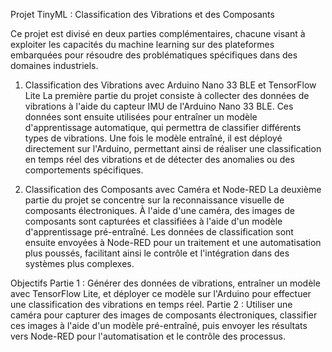 Projet TinyML : Classification des Vibrations et des Composants

Ce projet est divisé en deux parties complémentaires, chacune visant à exploiter les capacités du machine learning sur des plateformes embarquées pour résoudre des problématiques spécifiques dans des domaines industriels.

1. Classification des Vibrations avec Arduino Nano 33 BLE et TensorFlow Lite
La première partie du projet consiste à collecter des données de vibrations à l'aide du capteur IMU de l'Arduino Nano 33 BLE. Ces données sont ensuite utilisées pour entraîner un modèle d'apprentissage automatique, qui permettra de classifier différents types de vibrations. Une fois le modèle entraîné, il est déployé directement sur l'Arduino, permettant ainsi de réaliser une classification en temps réel des vibrations et de détecter des anomalies ou des comportements spécifiques.

2. Classification des Composants avec Caméra et Node-RED
La deuxième partie du projet se concentre sur la reconnaissance visuelle de composants électroniques. À l'aide d'une caméra, des images de composants sont capturées et classifiées à l'aide d'un modèle d'apprentissage pré-entraîné. Les données de classification sont ensuite envoyées à Node-RED pour un traitement et une automatisation plus poussés, facilitant ainsi le contrôle et l'intégration dans des systèmes plus complexes.

Objectifs
Partie 1 : Générer des données de vibrations, entraîner un modèle avec TensorFlow Lite, et déployer ce modèle sur l'Arduino pour effectuer une classification des vibrations en temps réel.
Partie 2 : Utiliser une caméra pour capturer des images de composants électroniques, classifier ces images à l'aide d'un modèle pré-entraîné, puis envoyer les résultats vers Node-RED pour l'automatisation et le contrôle des processus.
